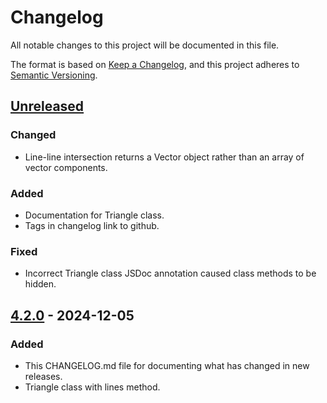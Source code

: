 # Changelog

All notable changes to this project will be documented in this file.

The format is based on [Keep a Changelog](https://keepachangelog.com/en/1.1.0/),
and this project adheres to [Semantic Versioning](https://semver.org/spec/v2.0.0.html).

## [Unreleased]

### Changed

- Line-line intersection returns a Vector object rather than an array of vector components.

### Added

- Documentation for Triangle class.
- Tags in changelog link to github.

### Fixed

- Incorrect Triangle class JSDoc annotation caused class methods to be hidden.

## [4.2.0] - 2024-12-05

### Added

- This CHANGELOG.md file for documenting what has changed in new releases.
- Triangle class with lines method.

[Unreleased]: https://github.com/jakebeamish/Penplotting.js/compare/v4.2.0...HEAD
[4.2.0]: https://github.com/jakebeamish/Penplotting.js/compare/v4.1.0...v4.2.0
